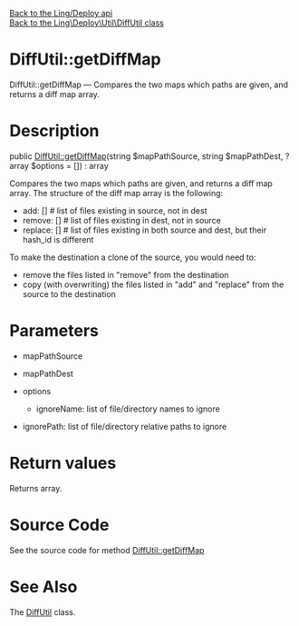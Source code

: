 [Back to the Ling/Deploy api](https://github.com/lingtalfi/Deploy/blob/master/doc/api/Ling/Deploy.md)<br>
[Back to the Ling\Deploy\Util\DiffUtil class](https://github.com/lingtalfi/Deploy/blob/master/doc/api/Ling/Deploy/Util/DiffUtil.md)


DiffUtil::getDiffMap
================



DiffUtil::getDiffMap — Compares the two maps which paths are given, and returns a diff map array.




Description
================


public [DiffUtil::getDiffMap](https://github.com/lingtalfi/Deploy/blob/master/doc/api/Ling/Deploy/Util/DiffUtil/getDiffMap.md)(string $mapPathSource, string $mapPathDest, ?array $options = []) : array




Compares the two maps which paths are given, and returns a diff map array.
The structure of the diff map array is the following:

- add: []       # list of files existing in source, not in dest
- remove: []    # list of files existing in dest, not in source
- replace: []   # list of files existing in both source and dest, but their hash_id is different


To make the destination a clone of the source, you would need to:

- remove the files listed in "remove" from the destination
- copy (with overwriting) the files listed in "add" and "replace" from the source to the destination




Parameters
================


- mapPathSource

    

- mapPathDest

    

- options

    - ignoreName: list of file/directory names to ignore
- ignorePath: list of file/directory relative paths to ignore


Return values
================

Returns array.








Source Code
===========
See the source code for method [DiffUtil::getDiffMap](https://github.com/lingtalfi/Deploy/blob/master/Util/DiffUtil.php#L38-L108)


See Also
================

The [DiffUtil](https://github.com/lingtalfi/Deploy/blob/master/doc/api/Ling/Deploy/Util/DiffUtil.md) class.



